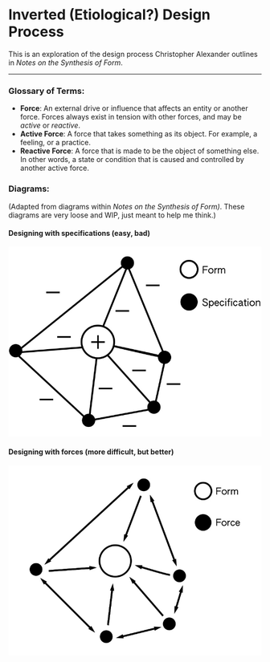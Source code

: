 # Inverted (Etiological?) Design Process

This is an exploration of the design process Christopher Alexander outlines in *Notes on the Synthesis of Form*.

---

### Glossary of Terms:

- __Force__: An external drive or influence that affects an entity or another force. Forces always exist in tension with other forces, and may be *active* or *reactive*.
- __Active Force__: A force that takes something as its object. For example, a feeling, or a practice.
- __Reactive Force__: A force that is made to be the object of something else. In other words, a state or condition that is caused and controlled by another active force.

### Diagrams:

(Adapted from diagrams within *Notes on the Synthesis of Form)*. These diagrams are very loose and WIP, just meant to help me think.)

#### Designing with specifications (easy, bad)
![Specs](/designing-with-forces/specs.jpg?raw=true "Specs")

#### Designing with forces (more difficult, but better)
![Forces](/designing-with-forces/forces.jpg?raw=true "Forces")
